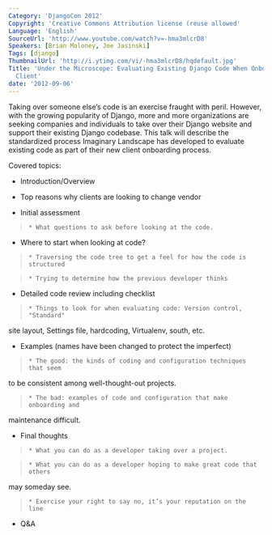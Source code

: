 ```yaml
---
Category: 'DjangoCon 2012'
Copyright: 'Creative Commons Attribution license (reuse allowed'
Language: 'English'
SourceUrl: 'http://www.youtube.com/watch?v=-hma3mlcrD8'
Speakers: [Brian Moloney, Joe Jasinski]
Tags: [django]
ThumbnailUrl: 'http://i.ytimg.com/vi/-hma3mlcrD8/hqdefault.jpg'
Title: 'Under the Microscope: Evaluating Existing Django Code When Onboarding a New
  Client'
date: '2012-09-06'
---
```

Taking over someone else’s code is an exercise fraught with peril. However,
with the growing popularity of Django, more and more organizations are seeking
companies and individuals to take over their Django website and support their
existing Django codebase. This talk will describe the standardized process
Imaginary Landscape has developed to evaluate existing code as part of their
new client onboarding process.

Covered topics:

  * Introduction/Overview

  * Top reasons why clients are looking to change vendor

  * Initial assessment

>     * What questions to ask before looking at the code.

  * Where to start when looking at code? 

>     * Traversing the code tree to get a feel for how the code is structured

>     * Trying to determine how the previous developer thinks

  * Detailed code review including checklist

>     * Things to look for when evaluating code: Version control, "Standard"
site layout, Settings file, hardcoding, Virtualenv, south, etc.

  * Examples (names have been changed to protect the imperfect)

>     * The good: the kinds of coding and configuration techniques that seem
to be consistent among well-thought-out projects.

>     * The bad: examples of code and configuration that make onboarding and
maintenance difficult.

  * Final thoughts

>     * What you can do as a developer taking over a project.

>     * What you can do as a developer hoping to make great code that others
may someday see.

>     * Exercise your right to say no, it’s your reputation on the line

  * Q&A
